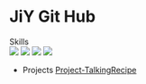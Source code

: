 # JiY Git Hub

Skills  
<img src="https://img.shields.io/badge/kotlin-7F52FF?style=for-the-badge&logo=kotlin&logoColor=white"> <img src="https://img.shields.io/badge/c++-00599C?style=for-the-badge&logo=cplusplus&logoColor=white"> <img src="https://img.shields.io/badge/Android-34A853?style=for-the-badge&logo=android&logoColor=white"> <img src="https://img.shields.io/badge/firebase-FFCA28?style=for-the-badge&logo=firebase&logoColor=white">


* Projects
  [Project-TalkingRecipe](https://github.com/Jiy-park/KNU_CapstoneDesign-TalkingRecipe-)

